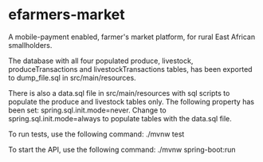 # efarmers-market

A mobile-payment enabled, farmer's market platform, for rural East African smallholders.

The database with all four populated produce, livestock, produceTransactions and livestockTransactions tables, has been exported to dump_file.sql in src/main/resources.

There is also a data.sql file in src/main/resources with sql scripts to populate the produce and livestock tables only. The following property has been set: spring.sql.init.mode=never. Change to spring.sql.init.mode=always to populate tables with the data.sql file.

To run tests, use the following command: ./mvnw test

To start the API, use the following command: ./mvnw spring-boot:run
